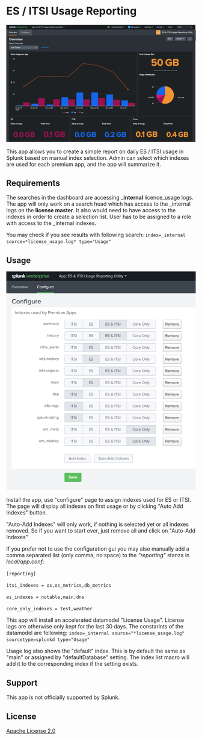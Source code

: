 # ES / ITSI Usage Reporting

![ES / ITSI Usage Reporting](overview.png)

This app allows you to create a simple report on daily ES / ITSI usage in Splunk based on manual index selection. Admin can select which indexes are used for each premium app, and the app will summarize it.

## Requirements
The searches in the dashboard are accessing **_internal** licence_usage logs. The app will only work on a search head which has access to the _internal logs on the **license master**. It also would need to have access to the indexes in order to create a selection list. User has to be assigned to a role with access to the _internal indexes. 


You may check if you see results with following search: 
`index=_internal source=*license_usage.log* type="Usage"`


## Usage

![Configuration](configure.png)

Install the app, use "configure" page to assign indexes used for ES or ITSI. The page will display all indexes on first usage or by clicking "Auto Add Indexes" button. 

"Auto-Add Indexes" will only work, if nothing is selected yet or all indexes removed. So if you want to start over, just remove all and click on "Auto-Add Indexes"

If you prefer not to use the configuration gui you may also manually  add a comma separated list (only comma, no space) to the *"reporting"* stanza in *local/app.conf*:

`[reporting]`

`itsi_indexes = os,os_metrics,db_metrics`

`es_indexes = notable,main,dns`

`core_only_indexes = test,weather`

This app will install an accelerated datamodel "License Usage". License logs are otherwise only kept for the last 30 days.  The constarints of the datamodel are following: 
`index=_internal source="*license_usage.log" sourcetype=splunkd type="Usage"`

Usage log also shows the "default" index. This is by default the same as  "main" or assigned by "defaultDatabase" setting. The index list macro will add it to the corresponding index if the setting exists.  

## Support

This app is not officially supported by Splunk.

## License

[Apache License 2.0](LICENSE.md)
